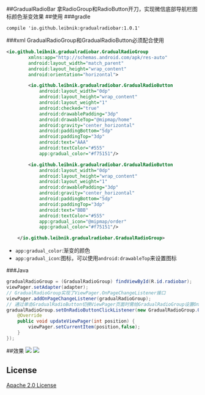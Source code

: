 ##GradualRadioBar
拿RadioGroup和RadioButton开刀，实现微信底部导航栏图标颜色渐变效果
##使用
###gradle
```
compile 'io.github.leibnik:gradualradiobar:1.0.1'
```
###xml
GradualRadioGroup和GradualRadioButton必须配合使用
```xml
<io.github.leibnik.gradualradiobar.GradualRadioGroup
        xmlns:app="http://schemas.android.com/apk/res-auto"
        android:layout_width="match_parent"
        android:layout_height="wrap_content"
        android:orientation="horizontal">

        <io.github.leibnik.gradualradiobar.GradualRadioButton
            android:layout_width="0dp"
            android:layout_height="wrap_content"
            android:layout_weight="1"
            android:checked="true"
            android:drawablePadding="3dp"
            android:drawableTop="@mipmap/home"
            android:gravity="center_horizontal"
            android:paddingBottom="5dp"
            android:paddingTop="3dp"
            android:text="AAA"
            android:textColor="#555"
            app:gradual_color="#f75151"/>

        <io.github.leibnik.gradualradiobar.GradualRadioButton
            android:layout_width="0dp"
            android:layout_height="wrap_content"
            android:layout_weight="1"
            android:drawablePadding="3dp"
            android:gravity="center_horizontal"
            android:paddingBottom="5dp"
            android:paddingTop="3dp"
            android:text="BBB"
            android:textColor="#555"
            app:gradual_icon="@mipmap/order"
            app:gradual_color="#f75151"/>

    </io.github.leibnik.gradualradiobar.GradualRadioGroup>
```
* `app:gradual_color`:渐变的颜色
* `app:gradual_icon`:图标，可以使用`android:drawableTop`来设置图标

###Java
```java
gradualRadioGroup = (GradualRadioGroup) findViewById(R.id.radiobar);
viewPager.setAdapter(adapter);
// GradualRadioGroup实现了ViewPager.OnPageChangeListener接口
viewPager.addOnPageChangeListener(gradualRadioGroup);
// 通过单击GradualRadioButton切换ViewPager页面时需给GradualRadioGroup设置OnRadioButtonClickListener
gradualRadioGroup.setOnRadioButtonClickListener(new GradualRadioGroup.OnRadioButtonClickListener() {
    @Override
    public void updateViewPager(int position) {
        viewPager.setCurrentItem(position,false);
    }
});
```
##效果
![](http://ww1.sinaimg.cn/mw690/b5405c76gw1f3dokvtqpyg20bb0gh4fa.gif)
![](http://ww3.sinaimg.cn/mw690/b5405c76gw1f3dokt0ag3g20b508tnb2.gif)
## License
[Apache 2.0 License](http://www.apache.org/licenses/LICENSE-2.0)
